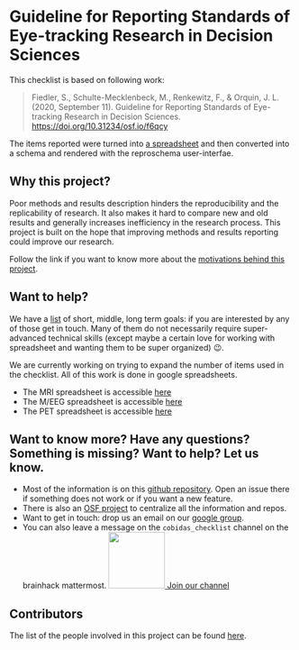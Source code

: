 # Guideline for Reporting Standards of Eye-tracking Research in Decision Sciences

This checklist is based on following work:

> Fiedler, S., Schulte-Mecklenbeck, M., Renkewitz, F., & Orquin, J. L. (2020, September 11). Guideline for Reporting Standards of Eye-tracking Research in Decision Sciences. https://doi.org/10.31234/osf.io/f6qcy

The items reported were turned into [a spreadsheet](https://docs.google.com/spreadsheets/d/1aQZINzS24oYDgu6PZ8djqZQZ2s2eNs2xP6kyzHokU8o/edit?usp=sharing) and then converted into a schema and rendered with the reproschema user-interfae.


## Why this project?

Poor methods and results description hinders the reproducibility and the replicability of research. It also makes it hard to compare new and old results and generally increases inefficiency in the research process. This project is built on the hope that improving methods and results reporting could improve our research.

Follow the link if you want to know more about the [motivations behind this project](https://github.com/Remi-Gau/COBIDAS_chckls/blob/master/why_this_project.md).

## Want to help? 

We have a [list](https://github.com/Remi-Gau/COBIDAS_chckls/blob/master/goals.md) of short, middle, long term goals: if you are interested by any of those get in touch. Many of them do not necessarily require super-advanced technical skills (except maybe a certain love for working with spreadsheet and wanting them to be super organized) :wink:.

We are currently working on trying to expand the number of items used in the checklist. All of this work is done in google spreadsheets.

- The MRI spreadsheet is accessible [here](https://docs.google.com/spreadsheets/d/1dCXP0MTK3DjY09ZFd7FXgv0Ngx16_YJwVBiXOeQbTho/edit?usp=sharing)
- The M/EEG spreadsheet is accessible [here](https://docs.google.com/spreadsheets/d/1OhkmbtgIWdFxSVjpu6A8PWoAuqev0jY-98GFQlwBCy0/edit?usp=sharing)
- The PET spreadsheet is accessible [here](https://docs.google.com/spreadsheets/d/1HS-1KOP8nE7C3MHiyRmQ6hd823cBZnCRVq0UryXvDc8/edit?usp=sharing)

## Want to know more? Have any questions? Something is missing? Want to help? Let us know.

-   Most of the information is on this [github repository](https://github.com/Remi-Gau/COBIDAS_chckls). Open an issue there if something does not work or if you want a new feature.
-   There is also an [OSF project](https://osf.io/anvqy/) to centralize all the information and repos.
-   Want to get in touch: drop us an email on our [google group](https://groups.google.com/d/forum/cobidas-checklist).
-   You can also leave a message on the `cobidas_checklist` channel on the brainhack mattermost. <a href="https://mattermost.brainhack.org/brainhack/channels/cobidas_checklist"><img src="http://www.mattermost.org/wp-content/uploads/2016/03/logoHorizontal.png" width=100px /> Join our channel </a>

## Contributors

The list of the people involved in this project can be found [here](https://github.com/Remi-Gau/COBIDAS_chckls/blob/master/contributions.md#whos-who-on-the-cobidas-checklist-team).
